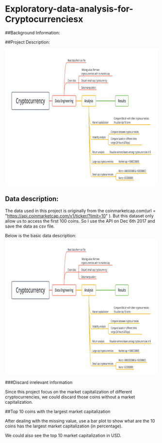 # Exploratory-data-analysis-for-Cryptocurrenciesx

##Background Information:

##Project Description:

<img src="https://github.com/rliu49/Exploratory-data-analysis-for-Cryptocurrencies/blob/master/Imgs/framework.png" height="450" width="800">


## Data description:
 
 The data used in this project is originally from the coinmarketcap.com(url =  "https://api.coinmarketcap.com/v1/ticker/?limit=10" ). But this dataset only allow us to access the first 100 coins. So I use the API on Dec 6th 2017 and save the data as csv file. 
 
 Below is the basic data description:
 <img src="https://github.com/rliu49/Exploratory-data-analysis-for-Cryptocurrencies/blob/master/Imgs/framework.png" height="450" width="800">
 
 
###Discard irrelevant information 

Since this project focus on the market capitalization of different cryptocurrencies, we could discard those coins without a market capitalization. 

##Top 10 coins with the largest market capitalization

After dealing with the missing value, use a bar plot to show what are the 10 coins has the largest market capitalization (in percentage). 

We could also see the top 10 market capitalization in USD. 


##



 



